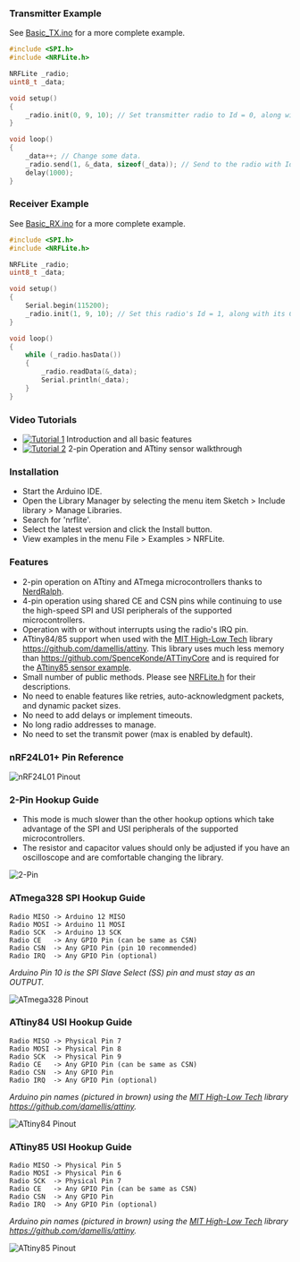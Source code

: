 ### Transmitter Example
See [Basic_TX.ino](https://github.com/dparson55/NRFLite/blob/master/examples/Basic_TX/Basic_TX.ino) for a more complete example.
```c++
#include <SPI.h>
#include <NRFLite.h>

NRFLite _radio;
uint8_t _data;

void setup()
{
    _radio.init(0, 9, 10); // Set transmitter radio to Id = 0, along with the CE and CSN pins
}

void loop()
{
    _data++; // Change some data.
    _radio.send(1, &_data, sizeof(_data)); // Send to the radio with Id = 1
    delay(1000);
}
```

### Receiver Example
See [Basic_RX.ino](https://github.com/dparson55/NRFLite/blob/master/examples/Basic_RX/Basic_RX.ino) for a more complete example.
```c++
#include <SPI.h>
#include <NRFLite.h>

NRFLite _radio;
uint8_t _data;

void setup()
{
    Serial.begin(115200);
    _radio.init(1, 9, 10); // Set this radio's Id = 1, along with its CE and CSN pins
}

void loop()
{
    while (_radio.hasData())
    {
        _radio.readData(&_data);
        Serial.println(_data);
    }
}
```

### Video Tutorials
* [![Tutorial 1](http://img.youtube.com/vi/tWEgvS7Sj-8/default.jpg)](https://youtu.be/tWEgvS7Sj-8) Introduction and all basic features
* [![Tutorial 2](http://img.youtube.com/vi/URMmgQuPZVc/default.jpg)](https://youtu.be/URMmgQuPZVc) 2-pin Operation and ATtiny sensor walkthrough

### Installation
* Start the Arduino IDE.
* Open the Library Manager by selecting the menu item Sketch > Include library > Manage Libraries.
* Search for 'nrflite'.
* Select the latest version and click the Install button.
* View examples in the menu File > Examples > NRFLite.

### Features
* 2-pin operation on ATtiny and ATmega microcontrollers thanks to [NerdRalph](http://nerdralph.blogspot.ca/2015/05/nrf24l01-control-with-2-mcu-pins-using.html).
* 4-pin operation using shared CE and CSN pins while continuing to use the high-speed SPI and USI peripherals of the supported microcontrollers.
* Operation with or without interrupts using the radio's IRQ pin.
* ATtiny84/85 support when used with the [MIT High-Low Tech](http://highlowtech.org/?p=1695) library https://github.com/damellis/attiny.  This library uses much less memory than https://github.com/SpenceKonde/ATTinyCore and is required for the [ATtiny85 sensor example](https://github.com/dparson55/NRFLite/tree/master/examples/Sensor_TX_ATtiny85_2Pin).
* Small number of public methods.  Please see [NRFLite.h](https://github.com/dparson55/NRFLite/blob/master/src/NRFLite.h) for their descriptions.
* No need to enable features like retries, auto-acknowledgment packets, and dynamic packet sizes.
* No need to add delays or implement timeouts.
* No long radio addresses to manage.
* No need to set the transmit power (max is enabled by default).

### nRF24L01+ Pin Reference

![nRF24L01 Pinout](https://github.com/dparson55/NRFLite/raw/master/extras/nRF24L01_pinout_small.jpg)

### 2-Pin Hookup Guide
* This mode is much slower than the other hookup options which take advantage of the SPI and USI peripherals of the supported microcontrollers.
* The resistor and capacitor values should only be adjusted if you have an oscilloscope and are comfortable changing the library.

![2-Pin](https://github.com/dparson55/NRFLite/raw/master/extras/Two_pin_schematic.png)

### ATmega328 SPI Hookup Guide
```
Radio MISO -> Arduino 12 MISO
Radio MOSI -> Arduino 11 MOSI
Radio SCK  -> Arduino 13 SCK
Radio CE   -> Any GPIO Pin (can be same as CSN)
Radio CSN  -> Any GPIO Pin (pin 10 recommended)
Radio IRQ  -> Any GPIO Pin (optional)
```
_Arduino Pin 10 is the SPI Slave Select (SS) pin and must stay as an OUTPUT._

![ATmega328 Pinout](https://github.com/dparson55/NRFLite/raw/master/extras/ATmega328_pinout_small.jpg)

### ATtiny84 USI Hookup Guide
```
Radio MISO -> Physical Pin 7
Radio MOSI -> Physical Pin 8
Radio SCK  -> Physical Pin 9
Radio CE   -> Any GPIO Pin (can be same as CSN)
Radio CSN  -> Any GPIO Pin
Radio IRQ  -> Any GPIO Pin (optional)
```
_Arduino pin names (pictured in brown) using the [MIT High-Low Tech](http://highlowtech.org/?p=1695) library https://github.com/damellis/attiny._

![ATtiny84 Pinout](https://github.com/dparson55/NRFLite/raw/master/extras/ATtiny84_pinout_small.png)

### ATtiny85 USI Hookup Guide
```
Radio MISO -> Physical Pin 5
Radio MOSI -> Physical Pin 6
Radio SCK  -> Physical Pin 7
Radio CE   -> Any GPIO Pin (can be same as CSN)
Radio CSN  -> Any GPIO Pin
Radio IRQ  -> Any GPIO Pin (optional)
```
_Arduino pin names (pictured in brown) using the [MIT High-Low Tech](http://highlowtech.org/?p=1695) library https://github.com/damellis/attiny._

![ATtiny85 Pinout](https://github.com/dparson55/NRFLite/raw/master/extras/ATtiny85_pinout_small.png)
